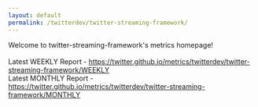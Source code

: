 ```yaml
---
layout: default
permalink: /twitterdev/twitter-streaming-framework/
---
```

Welcome to twitter-streaming-framework's metrics homepage!
<br><br>
Latest WEEKLY Report - <a href="https://twitter.github.io/metrics/twitterdev/twitter-streaming-framework/WEEKLY">https://twitter.github.io/metrics/twitterdev/twitter-streaming-framework/WEEKLY</a>
<br>
Latest MONTHLY Report - <a href="https://twitter.github.io/metrics/twitterdev/twitter-streaming-framework/MONTHLY">https://twitter.github.io/metrics/twitterdev/twitter-streaming-framework/MONTHLY</a>
<br>
